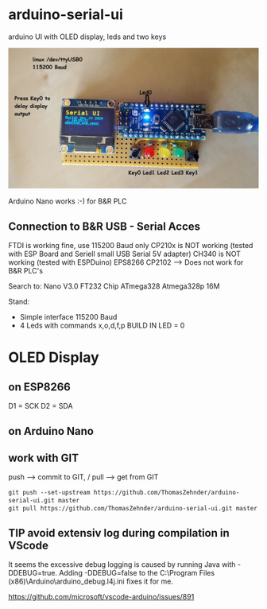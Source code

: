 # arduino-serial-ui
arduino UI with OLED display, leds and two keys

![Intro image](images/arduino-serial-ui.jpg)

Arduino Nano works :-) for B&R PLC

## Connection to B&R USB - Serial Acces
FTDI is working fine, use 115200 Baud only 
CP210x is NOT working (tested with ESP Board and Seriell small USB Serial 5V adapter)
CH340 is NOT working (tested with ESPDuino)
EPS8266 CP2102  --> Does not work for B&R PLC's

Search to: Nano V3.0 FT232 Chip ATmega328 Atmega328p 16M 

Stand: 
* Simple interface 115200 Baud
* 4 Leds with commands x,o,d,f,p
BUILD IN LED  = 0


# OLED Display 
## on ESP8266
D1 = SCK
D2 = SDA

## on Arduino Nano



## work with GIT
push --> commit to GIT, / 
pull --> get from GIT

    git push --set-upstream https://github.com/ThomasZehnder/arduino-serial-ui.git master
    git pull https://github.com/ThomasZehnder/arduino-serial-ui.git master


## TIP avoid extensiv log during compilation in VScode

It seems the excessive debug logging is caused by running Java with -DDEBUG=true. Adding -DDEBUG=false to the C:\Program Files (x86)\Arduino\arduino_debug.l4j.ini fixes it for me.

https://github.com/microsoft/vscode-arduino/issues/891